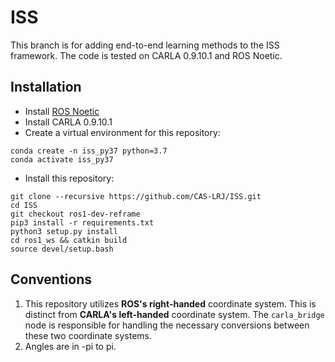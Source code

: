 # ISS
This branch is for adding end-to-end learning methods to the ISS framework. The code is tested on CARLA 0.9.10.1 and ROS Noetic.

## Installation
- Install [ROS Noetic](http://wiki.ros.org/noetic/Installation)
- Install CARLA 0.9.10.1
- Create a virtual environment for this repository:
```
conda create -n iss_py37 python=3.7
conda activate iss_py37
```
- Install this repository:
```
git clone --recursive https://github.com/CAS-LRJ/ISS.git 
cd ISS
git checkout ros1-dev-reframe
pip3 install -r requirements.txt
python3 setup.py install
cd ros1_ws && catkin build
source devel/setup.bash
```

## Conventions
1. This repository utilizes **ROS's right-handed** coordinate system. This is distinct from **CARLA's left-handed** coordinate system. The ``carla_bridge`` node is responsible for handling the necessary conversions between these two coordinate systems.
2. Angles are in -pi to pi.